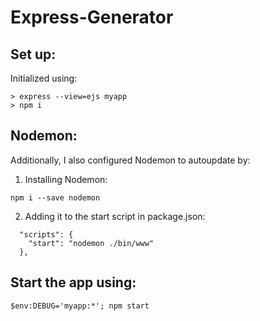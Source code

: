 # Express-Generator

## Set up:
Initialized using:
```
> express --view=ejs myapp
> npm i
```

## Nodemon:
Additionally, I also configured Nodemon to autoupdate by:

1. Installing Nodemon:
```
npm i --save nodemon
```
2. Adding it to the start script in package.json:
```
  "scripts": {
    "start": "nodemon ./bin/www"
  },
```

## Start the app using:
```
$env:DEBUG='myapp:*'; npm start
```
